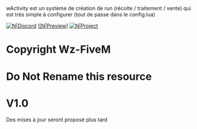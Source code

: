 #

wActivity est un système de création de run (récolte / traitement / vente) qui est très simple à configurer (tout de passe dans le config.lua)

[![N|Discord](https://img.shields.io/discord/731533946059489400?color=green&label=Discord&style=flat-square)](https://discord.gg/fivedev)
[![N|Preview]](https://streamable.com/zrdyr0)
[![N|Project](https://img.shields.io/badge/Wz%20Activity-green)](https://github.com/Wz-FiveM/wActivity)
# Copyright Wz-FiveM
# Do Not Rename this resource
# V1.0

Des mises à jour seront proposé plus tard
